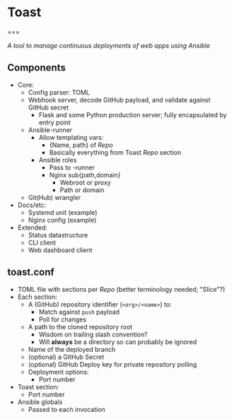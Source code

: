 # Toast
===

*A tool to manage continuous deployments of web apps using Ansible*

## Components
 - Core:
   - Config parser: TOML
   - Webhook server, decode GitHub payload, and validate against GitHub secret
     - Flask and some Python production server; fully encapsulated by entry point
   - Ansible-runner
     - Allow templating vars:
       - {Name, path} of *Repo*
       - Basically everything from Toast *Repo* section
     - Ansible roles
       - Pass to -runner
       - Nginx sub{path,domain}
         - Webroot or proxy
         - Path or domain
   - Git(Hub) wrangler
 - Docs/etc:
   - Systemd unit (example)
   - Nginx config (example)
 - Extended:
   - Status datastructure
   - CLI client
   - Web dashboard client

## toast.conf
 - TOML file with sections per *Repo* (better terminology needed; "Slice"?)
 - Each section:
   - A (GitHub) repository identifier (`<org>/<name>`) to:
     - Match against `push` payload
     - Poll for changes
   - A path to the cloned repository root
     - Wisdom on trailing slash convention? 
     - Will **always** be a directory so can probably be ignored
   - Name of the deployed branch
   - (optional) a GitHub Secret
   - (optional) GitHub Deploy key for private repository polling
   - Deployment options:
     - Port number
 - Toast section:
   - Port number
 - Ansible globals
   - Passed to each invocation